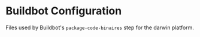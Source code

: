 Buildbot Configuration
======================

Files used by Buildbot's `package-code-binaires` step for the darwin platform.

